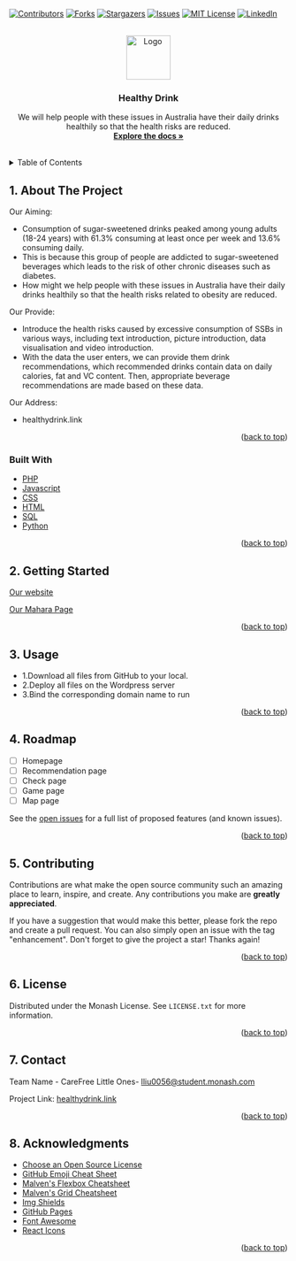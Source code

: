 <div id="top"></div>
<!--
*** Thanks for checking out the Healthy Drink website. If you have a suggestion
*** that would make this better, please fork the repo and create a pull request
*** or simply open an issue with the tag "enhancement".
*** Don't forget to give the project a star!
*** Thanks again! Now go create something AMAZING! :D
-->



<!-- PROJECT SHIELDS -->
<!--
*** I'm using markdown "reference style" links for readability.
*** Reference links are enclosed in brackets [ ] instead of parentheses ( ).
*** See the bottom of this document for the declaration of the reference variables
*** for contributors-url, forks-url, etc. This is an optional, concise syntax you may use.
*** https://www.markdownguide.org/basic-syntax/#reference-style-links
-->
[![Contributors][contributors-shield]][contributors-url]
[![Forks][forks-shield]][forks-url]
[![Stargazers][stars-shield]][stars-url]
[![Issues][issues-shield]][issues-url]
[![MIT License][license-shield]][license-url]
[![LinkedIn][linkedin-shield]][linkedin-url]



<!-- PROJECT LOGO -->
<br />
<div align="center">
  <a href="https://github.com/github_username/repo_name">
    <img src="https://healthydrink.link/wp-content/uploads/2022/04/1649174121223.jpg" alt="Logo" width="80" height="80">
  </a>

<h3 align="center">Healthy Drink</h3>

  <p align="center">
    We will help people with these issues in Australia have their daily drinks healthily so that the health risks are reduced.
    <br />
    <a href="healthydrink.link"><strong>Explore the docs »</strong></a>
    <br />
    <br />
   

</div>



<!-- TABLE OF CONTENTS -->
<details>
  <summary>Table of Contents</summary>
  <ol>
    <li>
      <a href="#about-the-project">About The Project</a>
      <ul>
        <li><a href="#built-with">Built With</a></li>
      </ul>
    </li>
    <li>
      <a href="#getting-started">Getting Started</a>
    </li>
    <li><a href="#usage">Usage</a></li>
    <li><a href="#roadmap">Roadmap</a></li>
    <li><a href="#contributing">Contributing</a></li>
    <li><a href="#license">License</a></li>
    <li><a href="#contact">Contact</a></li>
    <li><a href="#acknowledgments">Acknowledgments</a></li>
  </ol>
</details>



<!-- ABOUT THE PROJECT -->
## 1. About The Project


Our Aiming:
* Consumption of sugar-sweetened drinks peaked among young adults (18-24 years) with 61.3% consuming at least once per week and 13.6% consuming daily.
* This is because this group of people are addicted to sugar-sweetened beverages which leads to the risk of other chronic diseases such as diabetes.
* How might we help people with these issues in Australia have their daily drinks healthily so that the health risks related to obesity are reduced.

Our Provide:
* Introduce the health risks caused by excessive consumption of SSBs in various ways, including text introduction, picture introduction, data visualisation and video introduction.
* With the data the user enters, we can provide them drink recommendations, which recommended drinks contain data on daily calories, fat and VC content. Then, appropriate beverage recommendations are made based on these data.

Our Address: 
* healthydrink.link

<p align="right">(<a href="#top">back to top</a>)</p>



### Built With

* [PHP](https://php.org/)
* [Javascript](https://javascript.org/)
* [CSS](https://css.org/)
* [HTML](https://html.org/)
* [SQL](https://sql.org/)
* [Python](https://python.org)

<p align="right">(<a href="#top">back to top</a>)</p>



<!-- GETTING STARTED -->
## 2. Getting Started
<a href="healthydrink.link">Our website</a></p>
<a href="https://mahara.infotech.monash.edu/view/view.php?t=mB9IgdGlsjiSw2bKQMTt">Our Mahara Page</a></p>

<p align="right">(<a href="#top">back to top</a>)</p>



<!-- USAGE EXAMPLES -->
## 3. Usage
* 1.Download all files from GitHub to your local.
* 2.Deploy all files on the Wordpress server
* 3.Bind the corresponding domain name to run

<p align="right">(<a href="#top">back to top</a>)</p>



<!-- ROADMAP -->
## 4. Roadmap
- [ ] Homepage
- [ ] Recommendation page
- [ ] Check page
- [ ] Game page
- [ ] Map page

See the [open issues](https://github.com/github_username/repo_name/issues) for a full list of proposed features (and known issues).

<p align="right">(<a href="#top">back to top</a>)</p>



<!-- CONTRIBUTING -->
## 5. Contributing

Contributions are what make the open source community such an amazing place to learn, inspire, and create. Any contributions you make are **greatly appreciated**.

If you have a suggestion that would make this better, please fork the repo and create a pull request. You can also simply open an issue with the tag "enhancement".
Don't forget to give the project a star! Thanks again!

<p align="right">(<a href="#top">back to top</a>)</p>



<!-- LICENSE -->
## 6. License

Distributed under the Monash License. See `LICENSE.txt` for more information.

<p align="right">(<a href="#top">back to top</a>)</p>



<!-- CONTACT -->
## 7. Contact

Team Name - CareFree Little Ones- lliu0056@student.monash.com

Project Link: [healthydrink.link](healthydrink.link)

<p align="right">(<a href="#top">back to top</a>)</p>



<!-- ACKNOWLEDGMENTS -->
## 8. Acknowledgments

* [Choose an Open Source License](https://choosealicense.com)
* [GitHub Emoji Cheat Sheet](https://www.webpagefx.com/tools/emoji-cheat-sheet)
* [Malven's Flexbox Cheatsheet](https://flexbox.malven.co/)
* [Malven's Grid Cheatsheet](https://grid.malven.co/)
* [Img Shields](https://shields.io)
* [GitHub Pages](https://pages.github.com)
* [Font Awesome](https://fontawesome.com)
* [React Icons](https://react-icons.github.io/react-icons/search)
<p align="right">(<a href="#top">back to top</a>)</p>



<!-- MARKDOWN LINKS & IMAGES -->
<!-- https://www.markdownguide.org/basic-syntax/#reference-style-links -->
[contributors-shield]: https://img.shields.io/github/contributors/github_username/repo_name.svg?style=for-the-badge
[contributors-url]: https://github.com/github_username/repo_name/graphs/contributors
[forks-shield]: https://img.shields.io/github/forks/github_username/repo_name.svg?style=for-the-badge
[forks-url]: https://github.com/github_username/repo_name/network/members
[stars-shield]: https://img.shields.io/github/stars/github_username/repo_name.svg?style=for-the-badge
[stars-url]: https://github.com/github_username/repo_name/stargazers
[issues-shield]: https://img.shields.io/github/issues/github_username/repo_name.svg?style=for-the-badge
[issues-url]: https://github.com/github_username/repo_name/issues
[license-shield]: https://img.shields.io/github/license/github_username/repo_name.svg?style=for-the-badge
[license-url]: https://github.com/github_username/repo_name/blob/master/LICENSE.txt
[linkedin-shield]: https://img.shields.io/badge/-LinkedIn-black.svg?style=for-the-badge&logo=linkedin&colorB=555
[linkedin-url]: https://linkedin.com/in/linkedin_username
[product-screenshot]: images/screenshot.png

